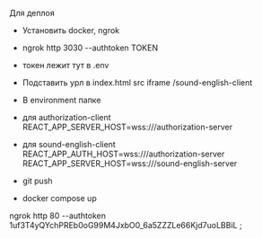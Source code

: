 Для деплоя

- Установить docker, ngrok
- ngrok http 3030 --authtoken TOKEN
- токен лежит тут в .env
- Подставить урл в index.html src iframe <url>/sound-english-client
- В environment папке

- для authorization-сlient
  REACT_APP_SERVER_HOST=wss://<url>/authorization-server

- для sound-english-client
  REACT_APP_AUTH_HOST=wss://<url>/authorization-server
  REACT_APP_SERVER_HOST=wss://<url>/sound-english-server

- git push
- docker compose up

ngrok http 80 --authtoken 1uf3T4yQYchPREb0oG99M4JxbO0_6a5ZZZLe66Kjd7uoLBBiL ;
